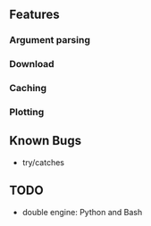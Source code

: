 ## Features
### Argument parsing
### Download
### Caching
### Plotting

## Known Bugs
- try/catches

## TODO
- double engine: Python and Bash